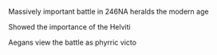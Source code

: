 Massively important battle in 246NA
heralds the modern age

Showed the importance of the Helviti

Aegans view the battle as phyrric victo